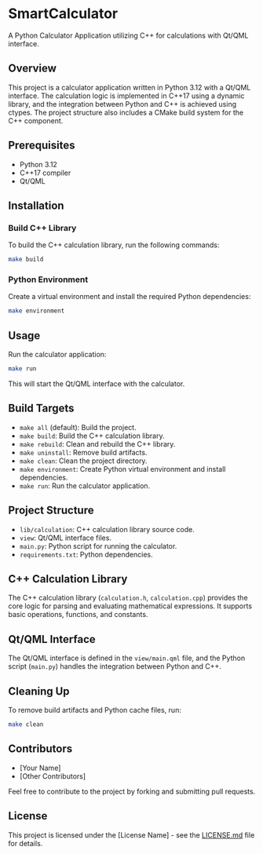 # SmartCalculator

A Python Calculator Application utilizing C++ for calculations with Qt/QML interface.

## Overview

This project is a calculator application written in Python 3.12 with a Qt/QML interface. The calculation logic is implemented in C++17 using a dynamic library, and the integration between Python and C++ is achieved using ctypes. The project structure also includes a CMake build system for the C++ component.

## Prerequisites

- Python 3.12
- C++17 compiler
- Qt/QML

## Installation

### Build C++ Library

To build the C++ calculation library, run the following commands:

```bash
make build
```

### Python Environment

Create a virtual environment and install the required Python dependencies:

```bash
make environment
```

## Usage

Run the calculator application:

```bash
make run
```

This will start the Qt/QML interface with the calculator.

## Build Targets

- `make all` (default): Build the project.
- `make build`: Build the C++ calculation library.
- `make rebuild`: Clean and rebuild the C++ library.
- `make uninstall`: Remove build artifacts.
- `make clean`: Clean the project directory.
- `make environment`: Create Python virtual environment and install dependencies.
- `make run`: Run the calculator application.

## Project Structure

- `lib/calculation`: C++ calculation library source code.
- `view`: Qt/QML interface files.
- `main.py`: Python script for running the calculator.
- `requirements.txt`: Python dependencies.

## C++ Calculation Library

The C++ calculation library (`calculation.h`, `calculation.cpp`) provides the core logic for parsing and evaluating mathematical expressions. It supports basic operations, functions, and constants.

## Qt/QML Interface

The Qt/QML interface is defined in the `view/main.qml` file, and the Python script (`main.py`) handles the integration between Python and C++.

## Cleaning Up

To remove build artifacts and Python cache files, run:

```bash
make clean
```

## Contributors

- [Your Name]
- [Other Contributors]

Feel free to contribute to the project by forking and submitting pull requests.

## License

This project is licensed under the [License Name] - see the [LICENSE.md](LICENSE.md) file for details.